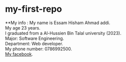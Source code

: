 # my-first-repo
**My info :
My name is Essam Hisham Ahmad addi.  
My age 23 years.  
I graduated from a Al-Hussien Bin Talal university (2023).  
Major: Software Engineering.  
Department: Web developer.  
My phone number: 0786992500.  
[My facebook](https://essam1871990@gmail.com).  

